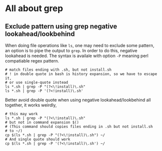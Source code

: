 # All about grep

## Exclude pattern using grep negative lookahead/lookbehind
When doing file operations like `ls`, one may need to exclude some pattern, an option is to pipe the output to `grep`. In order to do this, negative lookahead is needed. The syntax is availale with option `-P` meaning perl compatiable regex pattern.
```shell
# match files ending with .sh, but not install.sh
# ! in double quote in bash is history expansion, so we have to escape it,
# or use single-quote instead
ls *.sh | grep -P "(?<\!install)\.sh"
ls *.sh | grep -P '(?<!install)\.sh'
```
Better avoid double quote when using negative lookahead/lookbehind all together, it works weirdly,
```shell
# this may work
ls *.sh | grep -P "(?<\!install)\.sh"
# but not in command expansion $()
# (This command should copies files ending in .sh but not install.sh
# to ~/)
cp $(ls *.sh | grep -P "(?<\!install)\.sh") ~/
# And single quote should work
cp $(ls *.sh | grep -P '(?<\!install)\.sh') ~/
```

